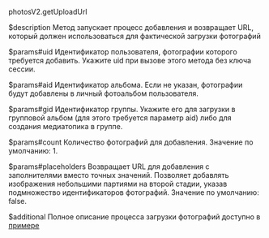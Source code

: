 photosV2.getUploadUrl

$description
Метод запускает процесс добавления и возвращает URL, который должен использоваться для фактической загрузки фотографий

$params#uid
Идентификатор пользователя, фотографии которого требуется добавить. Укажите uid при вызове этого метода без ключа сессии.

$params#aid
Идентификатор альбома. Если не указан, фотографии будут добавлены в личный фотоальбом пользователя.

$params#gid
Идентификатор группы. Укажите его для загрузки в групповой альбом (для этого требуется параметр aid) либо для создания медиатопика в группе.

$params#count
Количество фотографий для добавления. Значение по умолчанию: 1.

$params#placeholders
Возвращает URL для добавления с заполнителями вместо точных значений. Позволяет добавлять изображения небольшими партиями на второй стадии, указав подмножество идентификаторов фотографий. Значение по умолчанию: false.

$additional
Полное описание процесса загрузки фотографий доступно в [примере](/dev/examples/photo_upload)